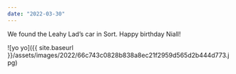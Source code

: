 ```yaml
---
date: "2022-03-30"
---
```


We found the Leahy Lad’s car in Sort. Happy birthday Niall!

![yo yo]({{ site.baseurl }}/assets/images/2022/66c743c0828b838a8ec21f2959d565d2b444d773.jpg)
